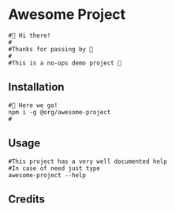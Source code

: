 # Awesome Project

```shell
#👋 Hi there!
#
#Thanks for passing by 🙇
#
#This is a no-ops demo project 🙌
```

## Installation

```shell
#🚀 Here we go!
npm i -g @org/awesome-project
# 
```

## Usage

```shell
#This project has a very well documented help
#In case of need just type
awesome-project --help
```

## Credits

